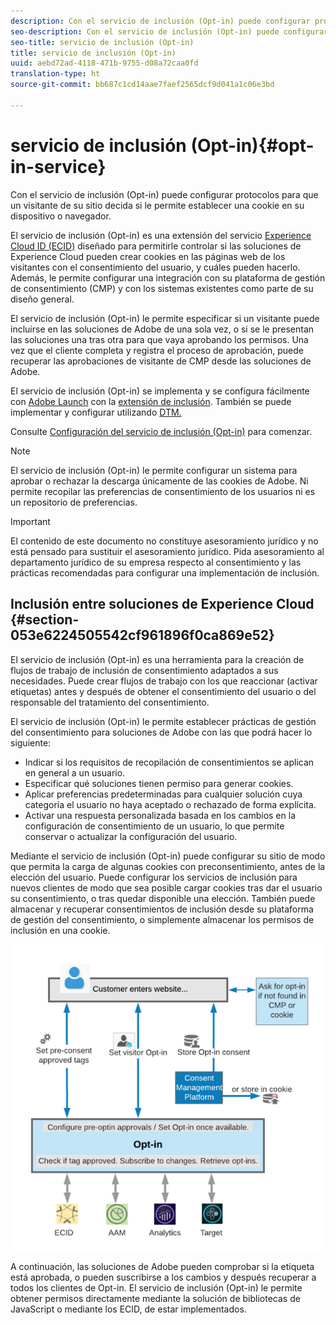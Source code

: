 ```yaml
---
description: Con el servicio de inclusión (Opt-in) puede configurar protocolos para que un visitante de su sitio decida si le permite establecer una cookie en su dispositivo o navegador.
seo-description: Con el servicio de inclusión (Opt-in) puede configurar protocolos para que un visitante de su sitio decida si le permite establecer una cookie en su dispositivo o navegador.
seo-title: servicio de inclusión (Opt-in)
title: servicio de inclusión (Opt-in)
uuid: aebd72ad-4118-471b-9755-d08a72caa0fd
translation-type: ht
source-git-commit: bb687c1cd14aae7faef2565dcf9d041a1c06e3bd

---
```



# servicio de inclusión (Opt-in){#opt-in-service}

Con el servicio de inclusión (Opt-in) puede configurar protocolos para que un visitante de su sitio decida si le permite establecer una cookie en su dispositivo o navegador.

El servicio de inclusión (Opt-in) es una extensión del servicio [Experience Cloud ID (ECID)](https://marketing.adobe.com/resources/help/es_ES/mcvid/) diseñado para permitirle controlar si las soluciones de Experience Cloud pueden crear cookies en las páginas web de los visitantes con el consentimiento del usuario, y cuáles pueden hacerlo. Además, le permite configurar una integración con su plataforma de gestión de consentimiento (CMP) y con los sistemas existentes como parte de su diseño general.

El servicio de inclusión (Opt-in) le permite especificar si un visitante puede incluirse en las soluciones de Adobe de una sola vez, o si se le presentan las soluciones una tras otra para que vaya aprobando los permisos. Una vez que el cliente completa y registra el proceso de aprobación, puede recuperar las aprobaciones de visitante de CMP desde las soluciones de Adobe.

El servicio de inclusión (Opt-in) se implementa y se configura fácilmente con [Adobe Launch](https://docs.adobelaunch.com/) con la [extensión de inclusión](../../mcvid-implementation-guides/opt-in-service/launch.md). También se puede implementar y configurar utilizando [DTM.](../../mcvid-implementation-guides/opt-in-service/optin-dtm.md)

Consulte [Configuración del servicio de inclusión (Opt-in)](../../mcvid-implementation-guides/opt-in-service/getting-started.md) para comenzar.

>[!NOTE]
>
>El servicio de inclusión (Opt-in) le permite configurar un sistema para aprobar o rechazar la descarga únicamente de las cookies de Adobe. Ni permite recopilar las preferencias de consentimiento de los usuarios ni es un repositorio de preferencias.

>[!IMPORTANT]
>
>El contenido de este documento no constituye asesoramiento jurídico y no está pensado para sustituir el asesoramiento jurídico. Pida asesoramiento al departamento jurídico de su empresa respecto al consentimiento y las prácticas recomendadas para configurar una implementación de inclusión.

## Inclusión entre soluciones de Experience Cloud {#section-053e6224505542cf961896f0ca869e52}

El servicio de inclusión (Opt-in) es una herramienta para la creación de flujos de trabajo de inclusión de consentimiento adaptados a sus necesidades. Puede crear flujos de trabajo con los que reaccionar (activar etiquetas) antes y después de obtener el consentimiento del usuario o del responsable del tratamiento del consentimiento.

El servicio de inclusión (Opt-in) le permite establecer prácticas de gestión del consentimiento para soluciones de Adobe con las que podrá hacer lo siguiente:

* Indicar si los requisitos de recopilación de consentimientos se aplican en general a un usuario.
* Especificar qué soluciones tienen permiso para generar cookies.
* Aplicar preferencias predeterminadas para cualquier solución cuya categoría el usuario no haya aceptado o rechazado de forma explícita.
* Activar una respuesta personalizada basada en los cambios en la configuración de consentimiento de un usuario, lo que permite conservar o actualizar la configuración del usuario.

Mediante el servicio de inclusión (Opt-in) puede configurar su sitio de modo que permita la carga de algunas cookies con preconsentimiento, antes de la elección del usuario. Puede configurar los servicios de inclusión para nuevos clientes de modo que sea posible cargar cookies tras dar el usuario su consentimiento, o tras quedar disponible una elección. También puede almacenar y recuperar consentimientos de inclusión desde su plataforma de gestión del consentimiento, o simplemente almacenar los permisos de inclusión en una cookie.

![](assets/Opt-in-approval.png)

A continuación, las soluciones de Adobe pueden comprobar si la etiqueta está aprobada, o pueden suscribirse a los cambios y después recuperar a todos los clientes de Opt-in. El servicio de inclusión (Opt-in) le permite obtener permisos directamente mediante la solución de bibliotecas de JavaScript o mediante los ECID, de estar implementados.
